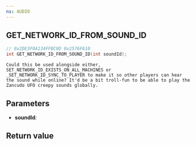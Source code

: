 ```yaml
---
ns: AUDIO
---
```

## GET_NETWORK_ID_FROM_SOUND_ID

```c
// 0x2DE3F0A134FFBC0D 0x2576F610
int GET_NETWORK_ID_FROM_SOUND_ID(int soundId);
```

```
Could this be used alongside either,   
SET_NETWORK_ID_EXISTS_ON_ALL_MACHINES or _SET_NETWORK_ID_SYNC_TO_PLAYER to make it so other players can hear the sound while online? It'd be a bit troll-fun to be able to play the Zancudo UFO creepy sounds globally.  
```

## Parameters
* **soundId**: 

## Return value

